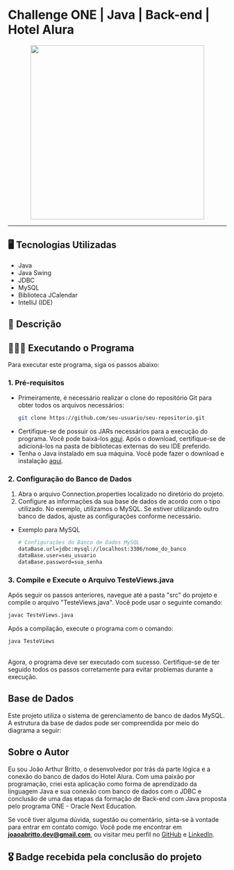 # Challenge ONE | Java | Back-end | Hotel Alura

<p align="center" >
     <img width="400" src="https://user-images.githubusercontent.com/101413385/173164615-192ca98a-1a44-480e-9229-9f82f456eec8.png">
</p>

---

## 🖥️ Tecnologias Utilizadas

- Java
- Java Swing
- JDBC
- MySQL
- Biblioteca JCalendar
- IntelliJ (IDE)

## 💬 Descrição



## 👨🏻‍💻 Executando o Programa

Para executar este programa, siga os passos abaixo:

### 1. Pré-requisitos
- Primeiramente, é necessário realizar o clone do repositório Git para obter todos os arquivos necessários:
    ```bash
    git clone https://github.com/seu-usuario/seu-repositorio.git
    ```
- Certifique-se de possuir os JARs necessários para a execução do programa. Você pode baixá-los [aqui](https://uploadnow.io/f/H7DM3rp). Após o download, certifique-se de adicioná-los na pasta de bibliotecas externas do seu IDE preferido.
- Tenha o Java instalado em sua máquina. Você pode fazer o download e instalação [aqui](https://www.oracle.com/java/technologies/javase-downloads.html).

### 2. Configuração do Banco de Dados

1. Abra o arquivo Connection.properties localizado no diretório do projeto.
2. Configure as informações da sua base de dados de acordo com o tipo utilizado. No exemplo, utilizamos o MySQL. Se estiver utilizando outro banco de dados, ajuste as configurações conforme necessário.

- Exemplo para MySQL

    ```bash
    # Configurações do Banco de Dados MySQL
    dataBase.url=jdbc:mysql://localhost:3306/nome_do_banco
    dataBase.user=seu_usuario
    dataBase.password=sua_senha
    ```

### 3. Compile e Execute o Arquivo TesteViews.java

Após seguir os passos anteriores, navegue até a pasta "src" do projeto e compile o arquivo "TesteViews.java". Você pode usar o seguinte comando:

```bash
javac TesteViews.java
```

Após a compilação, execute o programa com o comando:

```bash
java TesteViews
```

<br>
Agora, o programa deve ser executado com sucesso. Certifique-se de ter seguido todos os passos corretamente para evitar problemas durante a execução.

## Base de Dados

Este projeto utiliza o sistema de gerenciamento de banco de dados MySQL. A estrutura da base de dados pode ser compreendida por meio do diagrama a seguir:

## Sobre o Autor

Eu sou João Arthur Britto, o desenvolvedor por trás da parte lógica e a conexão do banco de dados do Hotel Alura. Com uma paixão por programação, criei esta aplicação como forma de aprendizado da linguagem Java e sua conexão com banco de dados com o JDBC e conclusão de uma das etapas da formação de Back-end com Java proposta pelo programa ONE - Oracle Next Education.

Se você tiver alguma dúvida, sugestão ou comentário, sinta-se à vontade para entrar em contato comigo. Você pode me encontrar em <b>joaoabritto.dev@gmail.com</b>, ou visitar meu perfil no [GitHub](https://github.com/j0aoarthur) e [LinkedIn](https://www.linkedin.com/in/joao-arthur-britto).

## 🎖️ Badge recebida pela conclusão do projeto

